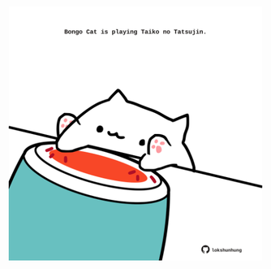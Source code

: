 <!-- built at 23/02/2022, 22:01:10 UTC -->
<p align="center">
  <img width="500" height="500" src="./ReadmeImage.svg">
</p>
